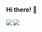### Hi there! 👋

<!--
**tgoody/tgoody** is a ✨ _special_ ✨ repository because its `README.md` (this file) appears on your GitHub profile.

Here are some ideas to get you started:

- 🔭 I’m currently working on ...
- 🌱 I’m currently learning ...
- 👯 I’m looking to collaborate on ...
- 🤔 I’m looking for help with ...
- 💬 Ask me about ...
- 📫 How to reach me: ...
- 😄 Pronouns: ...
- ⚡ Fun fact: ...
-->

<a>
  <img align="left" src="https://github-readme-stats.vercel.app/api?username=tgoody&count_private=true&hide=stars,issues&show_icons=true&theme=radical" />
</a>
<a>
  <img align="left" src="https://github-readme-stats.vercel.app/api/top-langs/?username=tgoody&layout=compact&hide=html,css&theme=radical&card_width=250" />
</a>
